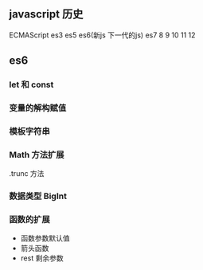 ## javascript 历史
ECMAScript   es3   es5   es6(新js 下一代的js)   es7  8  9  10  11  12

## es6 

### let 和 const

### 变量的解构赋值

### 模板字符串

### Math 方法扩展
.trunc 方法

### 数据类型 BigInt

### 函数的扩展
- 函数参数默认值
- 箭头函数
- rest 剩余参数